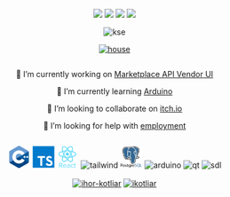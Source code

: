 <div>
    <div>
        <p align="center">
            <img src="https://custom-icon-badges.demolab.com/badge/Kyiv-003863?style=for-the-badge&logo=location&logoColor=white"/>
            <img src="https://custom-icon-badges.demolab.com/badge/Zmiiv-003863?style=for-the-badge&logo=home&logoColor=white"/>
            <img src="https://custom-icon-badges.demolab.com/badge/ITBA27-003863?style=for-the-badge&logo=student&logoColor=white"/>
            <img src="https://custom-icon-badges.demolab.com/badge/Windows-003863?logo=windows11&logoColor=fff&style=for-the-badge"/>
        </p>
    </div>
    <div>
        <p align="center">
            <img src="https://res2.weblium.site/res/6433c8961bdf6e000df93805/6433e1dd94d916000c1fecaf_optimized_329.webp"
                 alt="kse" height="20%" width="20%"/>
        </p>
    </div>
    <div>
        <p align="center">
            <a href="https://link.clashroyale.com/invite/friend/en?tag=20YLQPQ9GR&token=b98zdm4g&platform=android" target="blank">
                <img src="https://i.pinimg.com/736x/92/f2/e4/92f2e4543a80430161528de728dfbccb.jpg" alt="house" height="30%"
                     width="30%"/>
            </a>
        </p>
    </div>
    <div style="text-align: center">
        <div style="display: inline-block; text-align: left">
            <p align="center">🔭 I’m currently working on <a href="https://github.com/SEBA-Course-Projects-2025/MarketplaceAPI_VendorUI">Marketplace API Vendor UI</a></p>
            <p align="center">🌱 I’m currently learning <a href="https://ua.udemy.com/course/arduino-for-beginners-complete-course">Arduino</a></p>
            <p align="center">👯 I’m looking to collaborate on <a href="https://ihor-kotliar.itch.io/">itch.io</a></p>
            <p align="center">🤔 I’m looking for help with <a href="https://linkedin.com/in/ihor-kotliar">employment</a></p>
        </div>
    </div>
    <div>
        <p align="center">
            <img src="https://raw.githubusercontent.com/devicons/devicon/master/icons/cplusplus/cplusplus-original.svg"
                 alt="cplusplus" width="40" height="40"/>
            <img src="https://raw.githubusercontent.com/devicons/devicon/master/icons/typescript/typescript-original.svg"
                 alt="typescript" width="40" height="40"/>
            <img src="https://raw.githubusercontent.com/devicons/devicon/master/icons/react/react-original-wordmark.svg"
                 alt="react" width="40" height="40"/>
            <img src="https://www.vectorlogo.zone/logos/tailwindcss/tailwindcss-icon.svg" alt="tailwind" width="40"
                 height="40"/>
            <img src="https://raw.githubusercontent.com/devicons/devicon/master/icons/postgresql/postgresql-original-wordmark.svg"
                 alt="postgresql" width="40" height="40"/>
            <img src="https://cdn.worldvectorlogo.com/logos/arduino-1.svg" alt="arduino" width="40" height="40"/>
            <img src="https://upload.wikimedia.org/wikipedia/commons/0/0b/Qt_logo_2016.svg" alt="qt" width="40"
                 height="40"/>
            <img src="https://www.libsdl.org/media/SDL_logo.png" alt="sdl" width="60" height="40"/>
        </p>
    </div>
    <div>
        <p align="center">
            <a href="https://linkedin.com/in/ihor-kotliar" target="blank">
                <img align="center"
                     src="https://raw.githubusercontent.com/rahuldkjain/github-profile-readme-generator/master/src/images/icons/Social/linked-in-alt.svg"
                     alt="ihor-kotliar" height="30" width="40"/></a>
            <a href="https://www.youtube.com/c/ikotliar" target="blank">
                <img align="center"
                     src="https://raw.githubusercontent.com/rahuldkjain/github-profile-readme-generator/master/src/images/icons/Social/youtube.svg"
                     alt="ikotliar" height="30" width="40"/>
            </a>
        </p>
    </div>
</div>
